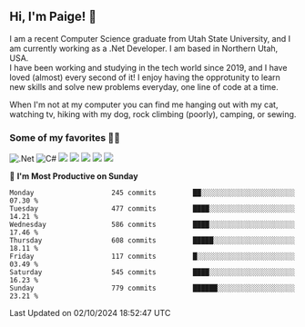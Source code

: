 ## Hi, I'm Paige! :vulcan_salute:

I am a recent Computer Science graduate from Utah State University, and I am currently working as a .Net Developer. I am based in Northern Utah, USA. \
I have been working and studying in the tech world since 2019, and I have loved (almost) every second of it! I enjoy having the opprotunity to learn new skills and solve new problems everyday, one line of code at a time.  

When I'm not at my computer you can find me hanging out with my cat, watching tv, hiking with my dog, rock climbing (poorly), camping, or sewing.  

### Some of my favorites :woman_technologist:
![.Net](https://img.shields.io/badge/.NET-5C2D91?style=for-the-badge&logo=.net&logoColor=white)
![C#](https://img.shields.io/badge/c%23-%23239120.svg?style=for-the-badge&logo=csharp&logoColor=white)
![](https://img.shields.io/badge/Laravel-FF2D20?style=for-the-badge&logo=laravel&logoColor=white) 
![](https://img.shields.io/badge/PHP-777BB4?style=for-the-badge&logo=php&logoColor=white)
![](https://img.shields.io/badge/Vue.js-35495E?style=for-the-badge&logo=vuedotjs&logoColor=4FC08D) 
![](https://img.shields.io/badge/MySQL-005C84?style=for-the-badge&logo=mysql&logoColor=white) 
![](https://img.shields.io/badge/Tailwind_CSS-38B2AC?style=for-the-badge&logo=tailwind-css&logoColor=white) 


<!--START_SECTION:waka-->
📅 **I'm Most Productive on Sunday** 

```text
Monday                   245 commits         ██░░░░░░░░░░░░░░░░░░░░░░░   07.30 % 
Tuesday                  477 commits         ████░░░░░░░░░░░░░░░░░░░░░   14.21 % 
Wednesday                586 commits         ████░░░░░░░░░░░░░░░░░░░░░   17.46 % 
Thursday                 608 commits         █████░░░░░░░░░░░░░░░░░░░░   18.11 % 
Friday                   117 commits         █░░░░░░░░░░░░░░░░░░░░░░░░   03.49 % 
Saturday                 545 commits         ████░░░░░░░░░░░░░░░░░░░░░   16.23 % 
Sunday                   779 commits         ██████░░░░░░░░░░░░░░░░░░░   23.21 % 
```



 Last Updated on 02/10/2024 18:52:47 UTC
<!--END_SECTION:waka-->
